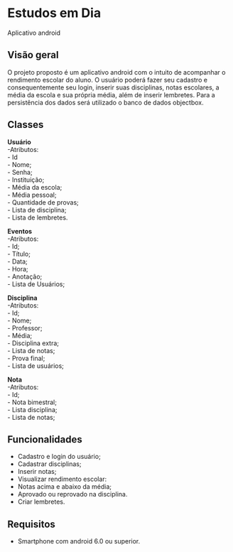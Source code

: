 <h1>Estudos em Dia</h1>

Aplicativo android

<h2>Visão geral</h2>

	

<p>
O projeto proposto é um aplicativo android com o intuito de acompanhar o rendimento escolar do aluno. O usuário poderá fazer seu cadastro e consequentemente seu login, inserir suas disciplinas, notas escolares, a média da escola e sua própria média, além de inserir lembretes. Para a persistência dos dados será utilizado o banco de dados objectbox. </p> 

<h2>Classes</h2>

<p><strong>Usuário</strong><br>
-Atributos:<br>
- Id<br>
- Nome;<br>
- Senha;<br>
- Instituição;<br>
- Média da escola;<br>
- Média pessoal;<br>
- Quantidade de provas;<br>
- Lista de disciplina;<br>
- Lista de lembretes.</p>
<p><strong>Eventos</strong><br>
-Atributos:<br>
- Id;<br>
- Título;<br>
- Data;<br>
- Hora;<br>
- Anotação;<br>
- Lista de Usuários;</p>
<p><strong>Disciplina</strong><br>
-Atributos:<br>
- Id;<br>
- Nome;<br>
- Professor;<br>
- Média;<br>
- Disciplina extra;<br>
- Lista de notas;<br>
- Prova final;<br>
- Lista de usuários;</p>
<p><strong>Nota</strong><br>
-Atributos:<br>
- Id;<br>
- Nota bimestral;<br>
- Lista disciplina;<br>
- Lista de notas;</p>

<h2>Funcionalidades</h2>

   - Cadastro e login do usuário;
   - Cadastrar  disciplinas;
   - Inserir notas;
   - Visualizar rendimento escolar:
   - Notas acima e abaixo da média;
   - Aprovado ou reprovado na disciplina.
   - Criar lembretes.

<h2>Requisitos</h2>

   - Smartphone com android 6.0 ou superior.

